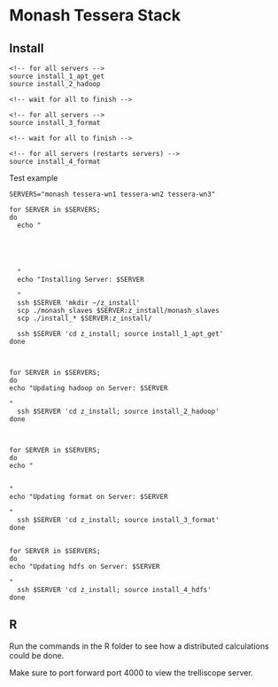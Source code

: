 # Monash Tessera Stack

## Install

```{bash}
<!-- for all servers -->
source install_1_apt_get
source install_2_hadoop

<!-- wait for all to finish -->

<!-- for all servers -->
source install_3_format

<!-- wait for all to finish -->

<!-- for all servers (restarts servers) -->
source install_4_format
```

Test example
```{bash}
SERVERS="monash tessera-wn1 tessera-wn2 tessera-wn3"

for SERVER in $SERVERS;
do
  echo "





  "
  echo "Installing Server: $SERVER

  "
  ssh $SERVER 'mkdir ~/z_install'
  scp ./monash_slaves $SERVER:z_install/monash_slaves
  scp ./install_* $SERVER:z_install/

  ssh $SERVER 'cd z_install; source install_1_apt_get'
done



for SERVER in $SERVERS;
do
echo "Updating hadoop on Server: $SERVER

"  
  ssh $SERVER 'cd z_install; source install_2_hadoop'
done



for SERVER in $SERVERS;
do
echo "


"
echo "Updating format on Server: $SERVER

"  
  ssh $SERVER 'cd z_install; source install_3_format'
done


for SERVER in $SERVERS;
do
echo "Updating hdfs on Server: $SERVER

"  
  ssh $SERVER 'cd z_install; source install_4_hdfs'
done
```


## R

Run the commands in the R folder to see how a distributed calculations could be done.  

Make sure to port forward port 4000 to view the trelliscope server.

